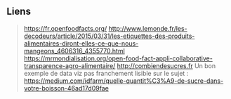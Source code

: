 
## Liens

> https://fr.openfoodfacts.org/
> http://www.lemonde.fr/les-decodeurs/article/2015/03/31/les-etiquettes-des-produits-alimentaires-diront-elles-ce-que-nous-mangeons_4606316_4355770.html
> https://mrmondialisation.org/open-food-fact-appli-collaborative-transparence-agro-alimentaire/
> http://combiendesucres.fr
> Un bon exemple de data viz pas franchement lisible sur le sujet : https://medium.com/idfarm/quelle-quantit%C3%A9-de-sucre-dans-votre-boisson-46ad17d09fae
